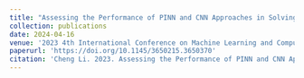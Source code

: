 ```yaml
---
title: "Assessing the Performance of PINN and CNN Approaches in Solving the 1D Burgers’ Equation with Deep Learning Architectures"
collection: publications
date: 2024-04-16
venue: '2023 4th International Conference on Machine Learning and Computer Application (ICMLCA 2023) (EI-Compendex Conference)'
paperurl: 'https://doi.org/10.1145/3650215.3650370'
citation: 'Cheng Li. 2023. Assessing the Performance of PINN and CNN Approaches in Solving the 1D Burgers’ Equation with Deep Learning Architectures. In 2023 4th International Conference on Machine Learning and Computer Application (ICMLCA 2023), October 27–29, 2023, Hangzhou, China. ACM, New York, NY, USA, 5 pages. '
---
```

